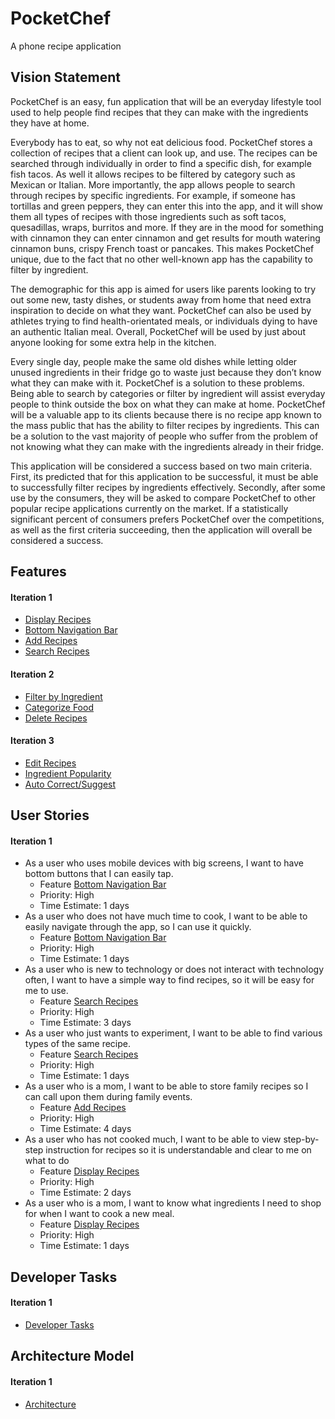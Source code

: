 **PocketChef**
==============
A phone recipe application

Vision Statement
----------------
PocketChef is an easy, fun application that will be an everyday lifestyle tool 
used to help people find recipes that they can make with the ingredients they 
have at home. 

Everybody has to eat, so why not eat delicious food. PocketChef stores a 
collection of recipes that a client can look up, and use. The recipes can be 
searched through individually in order to find a specific dish, for example 
fish tacos. As well it allows recipes to be filtered by category such as Mexican
or Italian. More importantly, the app allows people to search through recipes 
by specific ingredients. For example, if someone has tortillas and green 
peppers, they can enter this into the app, and it will show them all types of 
recipes with those ingredients such as soft tacos, quesadillas, wraps, burritos 
and more. If they are in the mood for something with cinnamon they can enter 
cinnamon and get results for mouth watering cinnamon buns, crispy French toast
or pancakes. This makes PocketChef unique, due to the fact that no other 
well-known app has the capability to filter by ingredient. 

The demographic for this app is aimed for users like parents looking to try out
some new, tasty dishes, or students away from home that need extra inspiration
to decide on what they want. PocketChef can also be used by athletes trying to 
find health-orientated meals, or individuals dying to have an authentic Italian 
meal. Overall, PocketChef will be used by just about anyone looking for some
extra help in the kitchen.

Every single day, people make the same old dishes while letting older unused 
ingredients in their fridge go to waste just because they don’t know what they
can make with it. PocketChef is a solution to these problems. Being able to
search by categories or filter by ingredient will assist everyday people to
think outside the box on what they can make at home. PocketChef will be a
valuable app to its clients because there is no recipe app known to the mass
public that has the ability to filter recipes by ingredients. This can be a
solution to the vast majority of people who suffer from the problem of not
knowing what they can make with the ingredients already in their fridge.

This application will be considered a success based on two main criteria.
First, its predicted that for this application to be successful, it must be
able to successfully filter recipes by ingredients effectively. Secondly, after
some use by the consumers, they will be asked to compare PocketChef to other
popular recipe applications currently on the market. If a statistically
significant percent of consumers prefers PocketChef over the competitions, as
well as the first criteria succeeding, then the application will overall be 
considered a success. 


Features
--------

#### Iteration 1

*  [Display Recipes](https://code.cs.umanitoba.ca/comp3350-winter2020/pocketchef-5/issues/10)
*  [Bottom Navigation Bar](https://code.cs.umanitoba.ca/comp3350-winter2020/pocketchef-5/issues/11)
*  [Add Recipes](https://code.cs.umanitoba.ca/comp3350-winter2020/pocketchef-5/issues/2)
*  [Search Recipes](https://code.cs.umanitoba.ca/comp3350-winter2020/pocketchef-5/issues/1)

#### Iteration 2
*  [Filter by Ingredient](https://code.cs.umanitoba.ca/comp3350-winter2020/pocketchef-5/issues/8)
*  [Categorize Food](https://code.cs.umanitoba.ca/comp3350-winter2020/pocketchef-5/issues/7)
*  [Delete Recipes](https://code.cs.umanitoba.ca/comp3350-winter2020/pocketchef-5/issues/3)

#### Iteration 3
*  [Edit Recipes](https://code.cs.umanitoba.ca/comp3350-winter2020/pocketchef-5/issues/4)
*  [Ingredient Popularity](https://code.cs.umanitoba.ca/comp3350-winter2020/pocketchef-5/issues/6)
*  [Auto Correct/Suggest](https://code.cs.umanitoba.ca/comp3350-winter2020/pocketchef-5/issues/5)


User Stories
------------
#### Iteration 1

*  As a user who uses mobile devices with big screens, I want to have bottom buttons that I can easily tap.
    *   Feature [Bottom Navigation Bar](https://code.cs.umanitoba.ca/comp3350-winter2020/pocketchef-5/issues/11)
    *   Priority: High
    *   Time Estimate: 1 days
*  As a user who does not have much time to cook, I want to be able to easily navigate through the app, so I can use it quickly.
    *   Feature [Bottom Navigation Bar](https://code.cs.umanitoba.ca/comp3350-winter2020/pocketchef-5/issues/11)
    *   Priority: High
    *   Time Estimate: 1 days
*  As a user who is new to technology or does not interact with technology often, I want to have a simple way to find recipes, so it will be easy for me to use.
    *   Feature [Search Recipes](https://code.cs.umanitoba.ca/comp3350-winter2020/pocketchef-5/issues/1)
    *   Priority: High
    *   Time Estimate: 3 days
*  As a user who just wants to experiment, I want to be able to find various types of the same recipe.
    *   Feature [Search Recipes](https://code.cs.umanitoba.ca/comp3350-winter2020/pocketchef-5/issues/1)
    *   Priority: High
    *   Time Estimate: 1 days
*  As a user who is a mom, I want to be able to store family recipes so I can call upon them during family events.
    *   Feature [Add Recipes](https://code.cs.umanitoba.ca/comp3350-winter2020/pocketchef-5/issues/2)
    *   Priority: High
    *   Time Estimate: 4 days
*  As a user who has not cooked much, I want to be able to view step-by-step instruction for recipes so it is understandable and clear to me on what to do 
    *   Feature [Display Recipes](https://code.cs.umanitoba.ca/comp3350-winter2020/pocketchef-5/issues/10)
    *   Priority: High
    *   Time Estimate: 2 days
*  As a user who is a mom, I want to know what ingredients I need to shop for when I want to cook a new meal.
    *   Feature [Display Recipes](https://code.cs.umanitoba.ca/comp3350-winter2020/pocketchef-5/issues/10)
    *   Priority: High
    *   Time Estimate: 1 days
	
Developer Tasks
------------
#### Iteration 1
*  [Developer Tasks](https://code.cs.umanitoba.ca/comp3350-winter2020/pocketchef-5/blob/master/Developer_Tasks.md)

Architecture Model
------------
#### Iteration 1
*  [Architecture](https://code.cs.umanitoba.ca/comp3350-winter2020/pocketchef-5/blob/master/Architecture.md)

